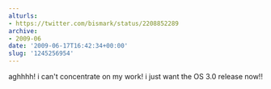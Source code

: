 ```yaml
---
alturls:
- https://twitter.com/bismark/status/2208852289
archive:
- 2009-06
date: '2009-06-17T16:42:34+00:00'
slug: '1245256954'
---
```


aghhhh! i can't concentrate on my work! i just want the OS 3.0 release now!!

